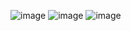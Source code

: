 ![image](https://github.com/user-attachments/assets/e13b5b19-26c3-4a36-9950-0856e66e90eb)
![image](https://github.com/user-attachments/assets/a24d76f7-035b-450c-b7e1-de0c7dca02c5)
![image](https://github.com/user-attachments/assets/76f515f4-ee24-490d-bb44-21fd44bd538b)
